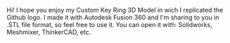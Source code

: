 Hi! I hope you enjoy my Custom Key Ring 3D Model in wich I replicated the Github logo. I made it with Autodesk Fusion 360 and I'm sharing to you in .STL file format, so feel free to use it. You can open it with: Solidworks, Meshmixer, ThinkerCAD, etc.
